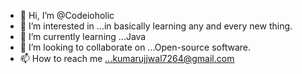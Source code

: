 - 👋 Hi, I’m @Codeioholic
- 👀 I’m interested in ...in basically learning any and every new thing.
- 🌱 I’m currently learning ...Java
- 💞️ I’m looking to collaborate on ...Open-source software.
- 📫 How to reach me ...kumarujjwal7264@gmail.com

<!---
Codeioholic/Codeioholic is a ✨ special ✨ repository because its `README.md` (this file) appears on your GitHub profile.
You can click the Preview link to take a look at your changes.
--->
